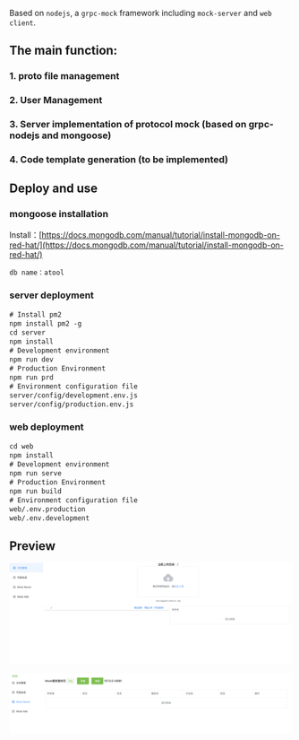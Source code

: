 Based on `nodejs`, a `grpc-mock` framework including `mock-server` and `web client`.

## The main function:

### 1. proto file management

### 2. User Management

### 3. Server implementation of protocol mock (based on grpc-nodejs and mongoose)

### 4. Code template generation (to be implemented)



## Deploy and use

### mongoose installation

Install：[https://docs.mongodb.com/manual/tutorial/install-mongodb-on-red-hat/](https://docs.mongodb.com/manual/tutorial/install-mongodb-on-red-hat/)

```
db name：atool
```

### server deployment

```
# Install pm2
npm install pm2 -g
cd server
npm install
# Development environment
npm run dev
# Production Environment
npm run prd
# Environment configuration file
server/config/development.env.js
server/config/production.env.js
```

### web deployment

```
cd web
npm install
# Development environment
npm run serve
# Production Environment
npm run build
# Environment configuration file
web/.env.production
web/.env.development
```

## Preview

![1](screencapture/1.png)

![2](screencapture/2.png)